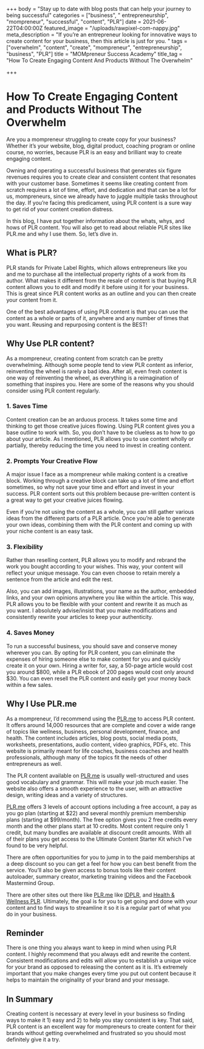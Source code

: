 +++
body = "Stay up to date with blog posts that can help your journey to being successful"
categories = ["business", " entrepreneurship", "mompreneur", "successful", "content", "PLR"]
date = 2021-06-22T04:00:00Z
featured_image = "/uploads/rawpixel-com-nappy.jpg"
meta_description = "If you’re an entrepreneur looking for innovative ways to create content for your business, then this article is just for you. "
tags = ["overwhelm", "content", "create", "mompreneur", "entrepreneurship", "business", "PLR"]
title = "MOMpreneur Success Academy"
title_tag = "How To Create Engaging Content And Products Without The Overwhelm"

+++
# **How To Create Engaging Content and Products Without The Overwhelm**

Are you a mompreneur struggling to create copy for your business? Whether it’s your website, blog, digital product, coaching program or online course, no worries, because PLR is an easy and brilliant way to create engaging content.

Owning and operating a successful business that generates six figure revenues requires you to create clear and consistent content that resonates with your customer base. Sometimes it seems like creating content from scratch requires a lot of time, effort, and dedication and that can be a lot for us, mompreneurs, since we already have to juggle multiple tasks throughout the day. If you’re facing this predicament, using PLR content is a sure way to get rid of your content creation distress.

In this blog, I have put together information about the whats, whys, and hows of PLR content. You will also get to read about reliable PLR sites like PLR.me and why I use them. So, let’s dive in.

## What is PLR?

PLR stands for Private Label Rights, which allows entrepreneurs like you and me to purchase all the intellectual property rights of a work from its author. What makes it different from the resale of content is that buying PLR content allows you to edit and modify it before using it for your business. This is great since PLR content works as an outline and you can then create your content from it.

One of the best advantages of using PLR content is that you can use the content as a whole or parts of it, anywhere and any number of times that you want. Reusing and repurposing content is the BEST!

## Why Use PLR content?

As a mompreneur, creating content from scratch can be pretty overwhelming. Although some people tend to view PLR content as inferior, reinventing the wheel is rarely a bad idea. After all, even fresh content is one way of reinventing the wheel, as everything is a reimagination of something that inspires you. Here are some of the reasons why you should consider using PLR content regularly.

### 1. Saves Time

Content creation can be an arduous process. It takes some time and thinking to get those creative juices flowing. Using PLR content gives you a base outline to work with. So, you don’t have to be clueless as to how to go about your article. As I mentioned, PLR allows you to use content wholly or partially, thereby reducing the time you need to invest in creating content.

### 2. Prompts Your Creative Flow

A major issue I face as a mompreneur while making content is a creative block. Working through a creative block can take up a lot of time and effort sometimes, so why not save your time and effort and invest in your success. PLR content sorts out this problem because pre-written content is a great way to get your creative juices flowing.

Even if you’re not using the content as a whole, you can still gather various ideas from the different parts of a PLR article. Once you’re able to generate your own ideas, combining them with the PLR content and coming up with your niche content is an easy task.

### 3. Flexibility

Rather than reselling content, PLR allows you to modify and rebrand the work you bought according to your wishes. This way, your content will reflect your unique message. You can even choose to retain merely a sentence from the article and edit the rest.

Also, you can add images, illustrations, your name as the author, embedded links, and your own opinions anywhere you like within the article. This way, PLR allows you to be flexible with your content and rewrite it as much as you want. I absolutely advise/insist that you make modifications and consistently rewrite your articles to keep your authenticity.

### 4. Saves Money

To run a successful business, you should save and conserve money wherever you can. By opting for PLR content, you can eliminate the expenses of hiring someone else to make content for you and quickly create it on your own. Hiring a writer for, say, a 50-page article would cost you around $800, while a PLR ebook of 200 pages would cost only around $30. You can even resell the PLR content and easily get your money back within a few sales.

## Why I Use PLR.me

As a mompreneur, I’d recommend using the [PLR.me](https://www.plr.me/?ref=denisefernander) to access PLR content. It offers around 14,000 resources that are complete and cover a wide range of topics like wellness, business, personal development, finance, and health. The content includes articles, blog posts, social media posts, worksheets, presentations, audio content, video graphics, PDFs, etc. This website is primarily meant for life coaches, business coaches and health professionals, although many of the topics fit the needs of other entrepreneurs as well.

The PLR content available on [PLR.me](https://www.plr.me/?ref=denisefernander) is usually well-structured and uses good vocabulary and grammar. This will make your job much easier. The website also offers a smooth experience to the user, with an attractive design, writing ideas and a variety of structures.

[PLR.me](https://www.plr.me/?ref=denisefernander) offers 3 levels of account options including a free account, a pay as you go plan (starting at $22) and several monthly premium membership plans (starting at $99/month). The free option gives you 2 free credits every month and the other plans start at 10 credits. Most content require only 1 credit, but many bundles are available at discount credit amounts. With all of their plans you get access to the Ultimate Content Starter Kit which I’ve found to be very helpful.

There are often opportunities for you to jump in to the paid memberships at a deep discount so you can get a feel for how you can best benefit from the service. You’ll also be given access to bonus tools like their content autoloader, summary creator, marketing training videos and the Facebook Mastermind Group.

There are other sites out there like [PLR.me](https://www.plr.me/?ref=denisefernander) like [IDPLR](http://www.idplr.com/), and [Health & Wellness PLR](http://healthandwellnessplr.com/). Ultimately, the goal is for you to get going and done with your content and to find ways to streamline it so it is a regular part of what you do in your business.

## Reminder

There is one thing you always want to keep in mind when using PLR content. I highly recommend that you always edit and rewrite the content. Consistent modifications and edits will allow you to establish a unique voice for your brand as opposed to releasing the content as it is. It’s extremely important that you make changes every time you put out content because it helps to maintain the originality of your brand and your message.

## In Summary

Creating content is necessary at every level in your business so finding ways to make it 1) easy and 2) to help you stay consistent is key. That said, PLR content is an excellent way for mompreneurs to create content for their brands without getting overwhelmed and frustrated so you should most definitely give it a try.